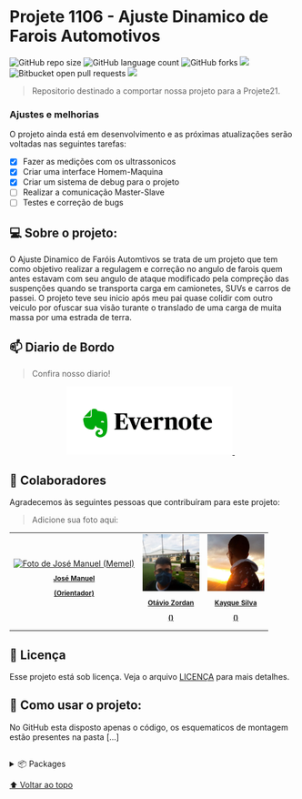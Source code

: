 # Projete 1106 - Ajuste Dinamico de Farois Automotivos

<!---Esses são exemplos. Veja https://shields.io para outras pessoas ou para personalizar este conjunto de escudos. Você pode querer incluir dependências, status do projeto e informações de licença aqui--->

![GitHub repo size](https://img.shields.io/github/repo-size/otaviozordan/21Proj06?style=for-the-badge)
![GitHub language count](https://img.shields.io/github/languages/count/otaviozordan/21Proj06?style=for-the-badge)
![GitHub forks](https://img.shields.io/github/forks/otaviozordan/21Proj06?style=for-the-badge)
<img src="https://img.shields.io/github/contributors/otaviozordan/21Proj06?style=for-the-badge"/>
![Bitbucket open pull requests](https://img.shields.io/bitbucket/pr-raw/otaviozordan/21Proj06?style=for-the-badge)
<img src="https://img.shields.io/github/license/otaviozordan/21Proj06?style=for-the-badge"/>

> Repositorio destinado a comportar nossa projeto para a Projete21.

### Ajustes e melhorias

O projeto ainda está em desenvolvimento e as próximas atualizações serão voltadas nas seguintes tarefas:

- [x] Fazer as medições com os ultrassonicos
- [x] Criar uma interface Homem-Maquina
- [x] Criar um sistema de debug para o projeto
- [ ] Realizar a comunicação Master-Slave
- [ ] Testes e correção de bugs

## 💻 Sobre o projeto:
O Ajuste Dinamico de Faróis Automtivos se trata de um projeto que tem como objetivo realizar a regulagem e correção no angulo de farois quem antes estavam com seu angulo de ataque modificado pela compreção das suspenções quando se transporta carga em camionetes, SUVs e carros de passei.
O projeto teve seu inicio após meu pai quase colidir com outro veiculo por ofuscar sua visão turante o translado de uma carga de muita massa por uma estrada de terra.

## 📫 Diario de Bordo
> Confira nosso diario!
<p align='center'>
 
  <a href="https://www.evernote.com/shard/s514/sh/6707ce40-a144-d16c-2ce9-a178e2f5d89f/bb6ba8ba6df5936f6250cbdbbc6b583c">
    <img height="120em" src="https://github.com/otaviozordan/21Proj06/blob/main/img/Evernote-Logo.png" />  
  </a>&nbsp;&nbsp;
</p>

## 🤝 Colaboradores

Agradecemos às seguintes pessoas que contribuíram para este projeto:
>Adicione sua foto aqui:

<table>
  <tr>
    <td align="center">
      <a href="#">
        <img src="" width="100px;" alt="Foto de José Manuel (Memel)"/><br>
        <sub>
          <b><p>José Manuel</p><p>(Orientador)</p></b>
        </sub>
      </a>
    </td>
    <td align="center">
      <a href="https://instagram.com/otaviozordan">
        <img src="https://github.com/otaviozordan/21Proj06/blob/main/img/Foto%20Ot%C3%A1vio.jpeg" width="100px;" alt="Foto do Otávio Zordan no GitHub" width="100px;" alt="Foto do Otávio Zordan no GitHub"/><br>
        <sub>
          <b><p>Otávio Zordan</p><p>(</Coder>)</p></b>
        </sub>
      </a>
    </td>
    <td align="center">
      <a href="https://www.instagram.com/kayque_sfa/">
        <img src="https://github.com/otaviozordan/21Proj06/blob/main/img/Foto%20Kayque.png" width="100px;" alt="Foto do Kayque"/><br>
        <sub>
         <b><p>Kayque Silva</p><p>(</Editor>)</p></b>
        </sub>
      </a>
    </td>
  </tr>
</table>

## 📝 Licença

Esse projeto está sob licença. Veja o arquivo [LICENÇA](https://github.com/otaviozordan/21Proj06/blob/main/LICENSE) para mais detalhes.

## 🚀 Como usar o projeto:
No GitHub esta disposto apenas o código, os esquematicos de montagem estão presentes na pasta [...] 

##
<p>
<details>
  <summary>📦 Packages</summary>
⭐ 
</details>
</p>

  [⬆ Voltar ao topo](#)<br>

